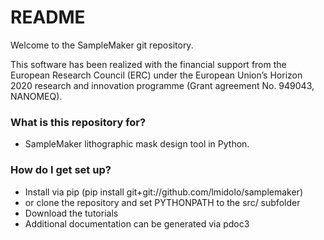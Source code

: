 # README #

Welcome to the SampleMaker git repository. 

This software has been realized with the financial support from 
the European Research Council (ERC) under the European Union’s Horizon 2020 research and innovation programme (Grant agreement No. 949043, NANOMEQ).


### What is this repository for? ###

* SampleMaker lithographic mask design tool in Python.

### How do I get set up? ###

* Install via pip (pip install git+git://github.com/lmidolo/samplemaker)
* or clone the repository and set PYTHONPATH to the src/ subfolder
* Download the tutorials
* Additional documentation can be generated via pdoc3

